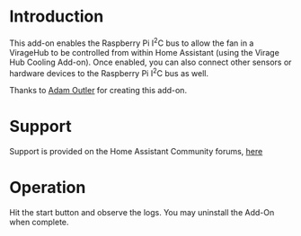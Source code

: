 # Introduction
This add-on enables the Raspberry Pi I<sup>2</sup>C bus to allow the fan in a VirageHub to be controlled from within Home Assistant (using the Virage Hub Cooling Add-on).  Once enabled, you can also connect other sensors or hardware devices to the Raspberry Pi I<sup>2</sup>C bus as well.

Thanks to [Adam Outler](https://github.com/adamoutler) for creating this add-on.

# Support
Support is provided on the Home Assistant Community forums, [here](https://community.home-assistant.io/t/hassos-i2c-configurator/264167)

# Operation
Hit the start button and observe the logs.  You may uninstall the Add-On when complete. 
